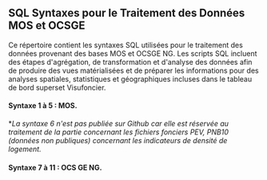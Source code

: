 ## SQL Syntaxes pour le Traitement des Données MOS et OCSGE

Ce répertoire contient les syntaxes SQL utilisées pour le traitement des données provenant des bases MOS et OCSGE NG.
Les scripts SQL incluent des étapes d'agrégation, de transformation et d'analyse des données afin de produire des vues matérialisées et de préparer les informations pour des analyses spatiales, statistiques et géographiques incluses dans le tableau de bord superset Visufoncier.

#### Syntaxe 1 à 5 : MOS. 
**La syntaxe 6 n'est pas publiée sur Github car elle est réservée au traitement de la partie concernant les fichiers fonciers PEV, PNB10 (données non publiques) concernant les indicateurs de densité de logement.*
#### Syntaxe 7 à 11 : OCS GE NG.
